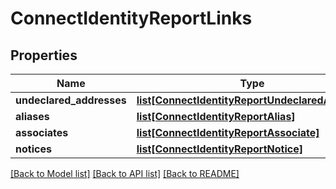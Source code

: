 # ConnectIdentityReportLinks

## Properties
Name | Type | Description | Notes
------------ | ------------- | ------------- | -------------
**undeclared_addresses** | [**list[ConnectIdentityReportUndeclaredAddress]**](ConnectIdentityReportUndeclaredAddress.md) |  | [optional] 
**aliases** | [**list[ConnectIdentityReportAlias]**](ConnectIdentityReportAlias.md) |  | [optional] 
**associates** | [**list[ConnectIdentityReportAssociate]**](ConnectIdentityReportAssociate.md) |  | [optional] 
**notices** | [**list[ConnectIdentityReportNotice]**](ConnectIdentityReportNotice.md) |  | [optional] 

[[Back to Model list]](../README.md#documentation-for-models) [[Back to API list]](../README.md#documentation-for-api-endpoints) [[Back to README]](../README.md)

